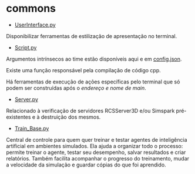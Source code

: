 # commons

* [UserInterface.py](../../src/sobre_scripts/commons/UserInterface.py)

Disponibilizar ferramentas de estilização de apresentação no terminal.
  
* [Script.py](../../src/sobre_scripts/commons/Script.py)

Argumentos intrínsecos ao time estão disponíveis aqui e em [config.json](../../src/config.json).

Existe uma função responsável pela compilação de código cpp.

Há ferramentas de execução de ações específicas pelo terminal que só podem ser 
construídas após o _endereço e nome de main_.

* [Server.py](../../src/sobre_scripts/commons/Server.py)

Relacionado à verificação de servidores RCSServer3D e/ou Simspark pré-existentes 
e à destruição dos mesmos.

* [Train_Base.py](../../src/sobre_scripts/commons/TrainBase.py)

Central de controle para quem quer treinar e testar agentes de inteligência artificial 
em ambientes simulados. Ela ajuda a organizar todo o processo: permite treinar o agente, 
testar seu desempenho, salvar resultados e criar relatórios. Também facilita acompanhar o
progresso do treinamento, mudar a velocidade da simulação e guardar cópias do que foi aprendido.










